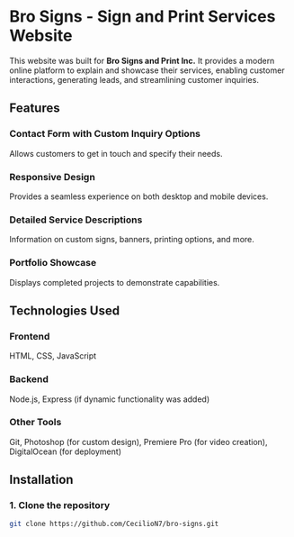 # Bro Signs - Sign and Print Services Website

This website was built for **Bro Signs and Print Inc.** It provides a modern online platform to explain and showcase their services, enabling customer interactions, generating leads, and streamlining customer inquiries.

## Features

### Contact Form with Custom Inquiry Options

Allows customers to get in touch and specify their needs.

### Responsive Design

Provides a seamless experience on both desktop and mobile devices.

### Detailed Service Descriptions

Information on custom signs, banners, printing options, and more.

### Portfolio Showcase

Displays completed projects to demonstrate capabilities.

## Technologies Used

### Frontend

HTML, CSS, JavaScript

### Backend

Node.js, Express (if dynamic functionality was added)

### Other Tools

Git, Photoshop (for custom design), Premiere Pro (for video creation), DigitalOcean (for deployment)

## Installation

### 1. Clone the repository

```bash
git clone https://github.com/CecilioN7/bro-signs.git
